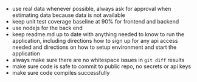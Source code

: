 - use real data whenever possible, always ask for approval when estimating data because data is not available
- keep unit test coverage baseline at 90% for frontend and backend
- use nodejs for the back end
- keep readme.md up to date with anything needed to know to run the application, including directions how to sign up for any api access needed and directions on how to setup environment and start the application
- always make sure there are no whitespace issues in `git diff` results
- make sure code is safe to commit to public repo, no secrets or api keys
- make sure code compiles successfully